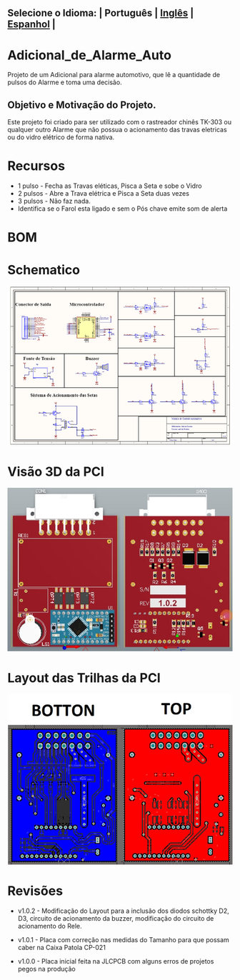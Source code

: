 ## Selecione o Idioma: | Português | [Inglês](./README_en.md) | [Espanhol](./README_es.md) |

# Adicional_de_Alarme_Auto

Projeto de um Adicional para alarme automotivo, que lê a quantidade de pulsos do Alarme e toma uma decisão.

## Objetivo e Motivação do Projeto.

Este projeto foi criado para ser utilizado com o rastreador chinês TK-303 ou qualquer outro Alarme que não possua o acionamento das travas eletricas ou do vidro elétrico de forma nativa.


# Recursos

- 1 pulso  - Fecha as Travas eléticas, Pisca a Seta e sobe o Vidro
- 2 pulsos - Abre a Trava elétrica e Pisca a Seta duas vezes
- 3 pulsos - Não faz nada.
- Identifica se o Farol esta ligado e sem o Pós chave emite som de alerta

# BOM


# Schematico

![plot](./images/schematico1.jpg)


# Visão 3D da PCI

![plot](./images/TopBotton3dLayer.jpg)


# Layout das Trilhas da PCI

![plot](./images/topbot-layout.jpg)


# Revisões

* v1.0.2 - 
Modificação do Layout para a inclusão dos diodos schottky D2, D3, circuito de acionamento da buzzer, modificação do circuito de acionamento do Rele. 


* v1.0.1 - 
Placa com correção nas medidas do Tamanho para que possam caber na Caixa Patola CP-021


* v1.0.0 - 
Placa inicial feita na JLCPCB com alguns erros de projetos pegos na produção
